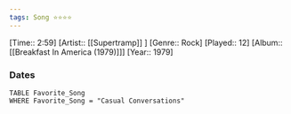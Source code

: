 ```yaml
---
tags: Song ⭐⭐⭐⭐ 
---
```

[Time:: 2:59]
[Artist:: [[Supertramp]] ]
[Genre:: Rock]
[Played:: 12]
[Album:: [[Breakfast In America (1979)]]]
[Year:: 1979]
### Dates
````dataview
TABLE Favorite_Song
WHERE Favorite_Song = "Casual Conversations"
````